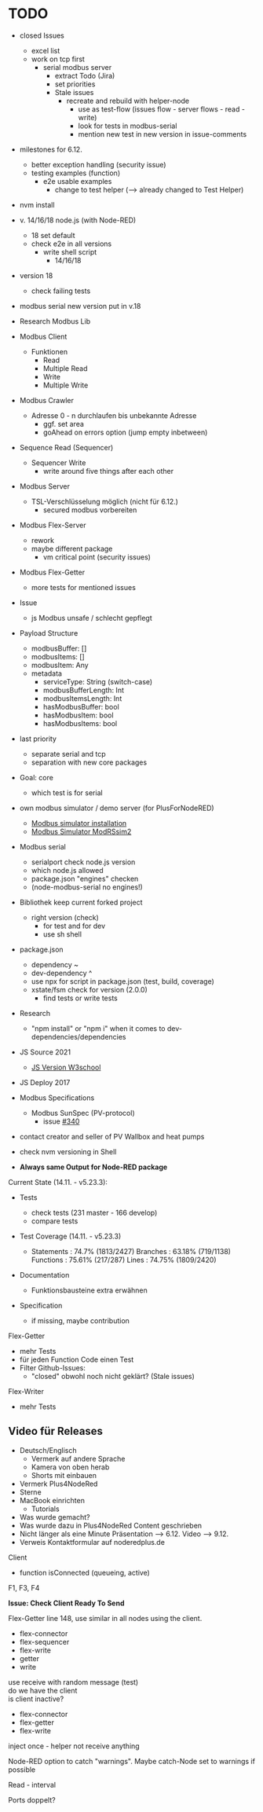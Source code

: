 # TODO

- closed Issues
  - excel list
  - work on tcp first
    - serial modbus server
      - extract Todo (Jira)
      - set priorities
      - Stale issues
        - recreate and rebuild with helper-node
          - use as test-flow (issues flow - server flows - read - write)
          - look for tests in modbus-serial
          - mention new test in new version in issue-comments
- milestones for 6.12.
  - better exception handling (security issue)
  - testing examples (function)
    - e2e usable examples
      - change to test helper (--> already changed to Test Helper)
- nvm install
- v. 14/16/18 node.js (with Node-RED)
  - 18 set default
  - check e2e in all versions
    - write shell script
      - 14/16/18 
- version 18
  - check failing tests
- modbus serial new version put in v.18
- Research Modbus Lib

- Modbus Client
  - Funktionen
    - Read
    - Multiple Read
    - Write
    - Multiple Write
- Modbus Crawler
  - Adresse 0 - n durchlaufen bis unbekannte Adresse
    - ggf. set area
    - goAhead on errors option (jump empty inbetween)
- Sequence Read (Sequencer)
  - Sequencer Write
    - write around five things after each other
- Modbus Server
  - TSL-Verschlüsselung möglich (nicht für 6.12.)
    - secured modbus vorbereiten
- Modbus Flex-Server
  - rework
  - maybe different package
    - vm critical point (security issues)
- Modbus Flex-Getter
  - more tests for mentioned issues
  
- Issue
  - js Modbus unsafe / schlecht gepflegt

- Payload Structure
  - modbusBuffer: []
  - modbusItems: []
  - modbusItem: Any
  - metadata
    - serviceType: String (switch-case)
    - modbusBufferLength: Int
    - modbusItemsLength: Int
    - hasModbusBuffer: bool
    - hasModbusItem: bool
    - hasModbusItems: bool
- last priority
  - separate serial and tcp
  - separation with new core packages
- Goal: core
  - which test is for serial
- own modbus simulator / demo server (for PlusForNodeRED)
  - [Modbus simulator installation](https://www.youtube.com/watch?v=c9flM7UZ-gY)
  - [Modbus Simulator ModRSsim2](https://sourceforge.net/projects/modrssim2/)
- Modbus serial
  - serialport check node.js version
  - which node.js allowed
  - package.json "engines" checken
  - (node-modbus-serial no engines!)

- Bibliothek keep current forked project
  - right version (check)
    - for test and for dev
    - use sh shell
- package.json
  - dependency ~
  - dev-dependency ^
  - use npx for script in package.json (test, build, coverage)
  - xstate/fsm check for version (2.0.0)
    - find tests or write tests

- Research
  - "npm install" or "npm i" when it comes to dev-dependencies/dependencies

- JS Source 2021
  - [JS Version W3school](https://www.w3schools.com/js/js_2021.asp)
- JS Deploy 2017

- Modbus Specifications
  - Modbus SunSpec (PV-protocol)
    - issue [#340](https://github.com/BiancoRoyal/node-red-contrib-modbus/issues/340)

- contact creator and seller of PV Wallbox and heat pumps

- check nvm versioning in Shell
- **Always same Output for Node-RED package**


Current State (14.11. - v5.23.3): 
- Tests
  - check tests (231 master - 166 develop)
  - compare tests
- Test Coverage (14.11. - v5.23.3)
  - Statements   : 74.7% (1813/2427)
    Branches     : 63.18% (719/1138)
    Functions    : 75.61% (217/287)
    Lines        : 74.75% (1809/2420)

- Documentation
  - Funktionsbausteine extra erwähnen
- Specification
  - if missing, maybe contribution

Flex-Getter
- mehr Tests
- für jeden Function Code einen Test
- Filter Github-Issues:
  - "closed" obwohl noch nicht geklärt? (Stale issues)

Flex-Writer
- mehr Tests

## Video für Releases
- Deutsch/Englisch
  - Vermerk auf andere Sprache
  - Kamera von oben herab
  - Shorts mit einbauen
- Vermerk Plus4NodeRed
- Sterne
- MacBook einrichten
  - Tutorials
- Was wurde gemacht?
- Was wurde dazu in Plus4NodeRed Content geschrieben
- Nicht länger als eine Minute
Präsentation --> 6.12.
Video --> 9.12.
- Verweis Kontaktformular auf noderedplus.de

Client
- function isConnected (queueing, active)

F1, F3, F4

**Issue: Check Client Ready To Send**

Flex-Getter line 148, use similar in all nodes using the client.
- flex-connector
- flex-sequencer
- flex-write
- getter
- write

use receive with random message (test)  
do we have the client  
is client inactive?
- flex-connector
- flex-getter
- flex-write




inject once - helper not receive anything

Node-RED option to catch "warnings". Maybe catch-Node set to warnings if possible

Read - interval

Ports doppelt?